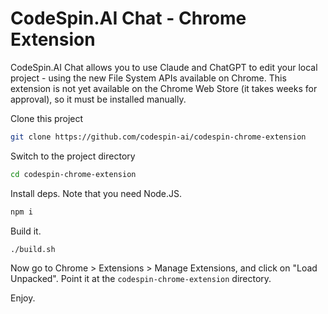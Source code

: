 # CodeSpin.AI Chat - Chrome Extension 

CodeSpin.AI Chat allows you to use Claude and ChatGPT to edit your local project - using the new File System APIs available on Chrome. 
This extension is not yet available on the Chrome Web Store (it takes weeks for approval), so it must be installed manually.

Clone this project

```sh
git clone https://github.com/codespin-ai/codespin-chrome-extension
```

Switch to the project directory

```sh
cd codespin-chrome-extension
```

Install deps. Note that you need Node.JS.

```sh
npm i
```

Build it.

```sh
./build.sh
```

Now go to Chrome > Extensions > Manage Extensions, and click on "Load Unpacked".
Point it at the `codespin-chrome-extension` directory.

Enjoy.

